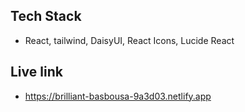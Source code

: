 ## Tech Stack 

- React, tailwind, DaisyUI, React Icons, Lucide React

## Live link

- https://brilliant-basbousa-9a3d03.netlify.app